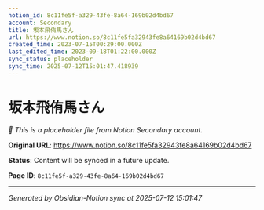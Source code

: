 ```yaml
---
notion_id: 8c11fe5f-a329-43fe-8a64-169b02d4bd67
account: Secondary
title: 坂本飛侑馬さん
url: https://www.notion.so/8c11fe5fa32943fe8a64169b02d4bd67
created_time: 2023-07-15T00:29:00.000Z
last_edited_time: 2023-09-18T01:22:00.000Z
sync_status: placeholder
sync_time: 2025-07-12T15:01:47.418939
---
```


# 坂本飛侑馬さん

*🔄 This is a placeholder file from Notion Secondary account.*

**Original URL**: https://www.notion.so/8c11fe5fa32943fe8a64169b02d4bd67

**Status**: Content will be synced in a future update.

**Page ID**: `8c11fe5f-a329-43fe-8a64-169b02d4bd67`

---

*Generated by Obsidian-Notion sync at 2025-07-12 15:01:47*
